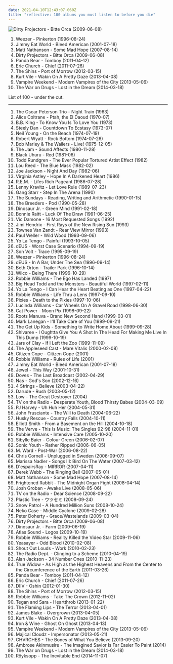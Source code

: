 ```yaml
---
date: 2021-04-10T12:43:07.060Z
title: "reflective: 100 albums you must listen to before you die"
---
```

![Dirty Projectors - Bitte Orca (2009-06-08)](http://coverartarchive.org/release/5a5b5fe2-0898-3026-afb7-378fb8373752/8131494180-500.jpg "Dirty Projectors - Bitte Orca (2009-06-08)")
<ol class="albums">
<li data-cover="http://coverartarchive.org/release/ef968db8-874e-4d79-adb7-2ea0fe0b2b76/5857755598-500.jpg" data-tags="alternative rock, 90s" role="button">Weezer - Pinkerton (1996-08-24)</li>
<li data-cover="http://coverartarchive.org/release/d475a4fe-ef67-4bc9-9eef-1f2150964c1d/5572153535-500.jpg" data-tags="alternative rock, rock, emo" role="button">Jimmy Eat World - Bleed American (2001-07-18)</li>
<li data-cover="http://coverartarchive.org/release/29e89c60-faff-4d58-8340-6e5d10b6b421/11894480075-500.jpg" data-tags="rock" role="button">Matt Nathanson - Some Mad Hope (2007-08-14)</li>
<li data-cover="http://coverartarchive.org/release/5a5b5fe2-0898-3026-afb7-378fb8373752/8131494180-500.jpg" data-tags="experimental, indie rock, freak folk" role="button">Dirty Projectors - Bitte Orca (2009-06-08)</li>
<li data-cover="http://coverartarchive.org/release/8d5b56e7-7412-4724-9407-039e64ecd014/13800964524-500.jpg" data-tags="indie, experimental, experimental rock, paw tracks" role="button">Panda Bear - Tomboy (2011-04-12)</li>
<li data-cover="http://coverartarchive.org/release/114dc1d5-a25d-4893-abaa-a405282128c2/4155273043-500.jpg" data-tags="country" role="button">Eric Church - Chief (2011-07-26)</li>
<li data-cover="http://coverartarchive.org/release/a2512426-89d9-45a5-98e0-90f7ad468d0d/7978546038-500.jpg" data-tags="indie rock" role="button">The Shins - Port of Morrow (2012-03-15)</li>
<li data-cover="http://coverartarchive.org/release/b62e3ec7-d6bb-43c6-8eb8-30d958d109d0/3846880817-500.jpg" data-tags="indie rock, indie, lo-fi, vinyl, matador records" role="button">Kurt Vile - Wakin On A Pretty Daze (2013-04-08)</li>
<li data-cover="http://coverartarchive.org/release/35a7ea89-605b-466e-a5c5-1726f56f980f/4265527988-500.jpg" data-tags="indie rock" role="button">Vampire Weekend - Modern Vampires of the City (2013-05-06)</li>
<li data-cover="http://coverartarchive.org/release/c38765cc-bafe-48ff-9a78-26f6d816a46b/6695925091-500.jpg" data-tags="indie rock, rock" role="button">The War on Drugs - Lost in the Dream (2014-03-18)</li>
</ol>
List of 100 - under the cut.
<!-- more -->

_________________

<ol class="albums">
<li data-cover="http://coverartarchive.org/release/61ffc81b-5ff8-492e-bec2-1efc8de357c6/14455314213-500.jpg" data-tags="jazz" role="button">
The Oscar Peterson Trio - Night Train (1963)
</li>
<li data-cover="https://img.discogs.com/RvfzUQZ0EY-Fd1BmrY-e4gccC04=/fit-in/600x600/filters:strip_icc():format(jpeg):mode_rgb():quality(90)/discogs-images/R-11041161-1508759041-5088.jpeg.jpg" data-tags="all that old jazz, float float float" role="button">
Alice Coltrane - Ptah, the El Daoud (1970-07)
</li>
<li data-cover="https://img.discogs.com/KvznAeiMRkq-tihesKqtEcS2cAQ=/fit-in/350x350/filters:strip_icc():format(jpeg):mode_rgb():quality(90)/discogs-images/R-2566260-1290780860.jpeg.jpg" data-tags="blues, energetic, searching, reflective, organic, confident, earnest, bittersweet, yearning, playful, partying, memphis blues, celebratory, modern electric blues, refined, theatrical, tgif, boisterous, soul-blues, self-conscious, regional blues, bbk, brc blues band, brc blues band karlsruhe, blues rock club radio karlsruhe, walter buddy freter, lautfm bluesclub, wwwlautfmbluesclub, walter mojo freter, allbout guitar lessons - blues workshops karlsruhe, blues rock radio germany deutschland" role="button">
B.B. King - To Know You Is To Love You (1973)
</li>
<li data-cover="https://img.discogs.com/7idxMRMZmdYjVlxrITv-ynxh6yE=/fit-in/600x600/filters:strip_icc():format(jpeg):mode_rgb():quality(90)/discogs-images/R-10686817-1546367036-5135.jpeg.jpg" data-tags="70s" role="button">
Steely Dan - Countdown To Ecstasy (1973-07)
</li>
<li data-cover="https://via.placeholder.com/450" data-tags="singer-songwriter, 70s, folk rock" role="button">
Neil Young - On the Beach (1974-07-19)
</li>
<li data-cover="https://img.discogs.com/czqU1jrdapBl3Nyn8TpYMMikluc=/fit-in/600x591/filters:strip_icc():format(jpeg):mode_rgb():quality(90)/discogs-images/R-1894116-1341371157-1563.jpeg.jpg" data-tags="progressive rock" role="button">
Robert Wyatt - Rock Bottom (1974-07-26)
</li>
<li data-cover="http://coverartarchive.org/release/0fa2416d-3813-4639-90d4-c308779b3802/5478169435-500.jpg" data-tags="reggae" role="button">
Bob Marley & The Wailers - Live! (1975-12-05)
</li>
<li data-cover="https://img.discogs.com/rJcaqObehxcJXyQV0X9VeNjN6EQ=/fit-in/600x607/filters:strip_icc():format(jpeg):mode_rgb():quality(90)/discogs-images/R-8826545-1515050576-7792.jpeg.jpg" data-tags="new wave, 80s, mod" role="button">
The Jam - Sound Affects (1980-11-28)
</li>
<li data-cover="http://coverartarchive.org/release/4d8ca766-068d-45df-80bf-fa57932d1694/18235029110-500.jpg" data-tags="reggae, roots reggae" role="button">
Black Uhuru - Red (1981-06)
</li>
<li data-cover="http://coverartarchive.org/release/a54348ba-9e9f-4415-81e0-7db03b0fd2bf/20733613749-500.jpg" data-tags="power pop, album rock, soft rock, relaxed, searching, reflective, art rock, irreverent, yearning, sophisticated, silly, poignant, playful, wistful, humorous, carefree, gleeful, rhino records" role="button">
Todd Rundgren - The Ever Popular Tortured Artist Effect (1982)
</li>
<li data-cover="http://coverartarchive.org/release/3daaa225-b92c-340e-8a1e-2f78380e82a9/16360171548-500.jpg" data-tags="80s, rock" role="button">
Lou Reed - The Blue Mask (1982-02)
</li>
<li data-cover="https://img.discogs.com/zXwE8GSP9kMFhwdtmJIs6BD8QMw=/fit-in/600x597/filters:strip_icc():format(jpeg):mode_rgb():quality(90)/discogs-images/R-4724839-1457495653-1967.jpeg.jpg" data-tags="80s, rock, pop" role="button">
Joe Jackson - Night And Day (1982-06)
</li>
<li data-cover="https://img.discogs.com/m8orecc8erkk0IZ8cm0s5oCeW-s=/fit-in/300x300/filters:strip_icc():format(jpeg):mode_rgb():quality(90)/discogs-images/R-136523-001.jpg.jpg" data-tags="80s, baroque pop, reflective, dream pop, mellow, hypnotic, pastoral, david sylvian, literary, flashback alternatives" role="button">
Virginia Astley - Hope In A Darkened Heart (1986)
</li>
<li data-cover="http://coverartarchive.org/release/1f233a68-c3c2-348b-a135-10edc450edf7/25408536436-500.jpg" data-tags="80s, alternative rock" role="button">
R.E.M. - Lifes Rich Pageant (1986-07-28)
</li>
<li data-cover="https://img.discogs.com/UGLkfyzaC9F8vzuuNd2I-6uWEYA=/fit-in/268x268/filters:strip_icc():format(jpeg):mode_rgb():quality(90)/discogs-images/R-7919633-1528727617-6341.jpeg.jpg" data-tags="rock" role="button">
Lenny Kravitz - Let Love Rule (1989-07-23)
</li>
<li data-cover="http://coverartarchive.org/release/0e272d73-ed9d-48b0-809c-8c562be52bd7/4416968015-500.jpg" data-tags="hip hop, hip-hop" role="button">
Gang Starr - Step In The Arena (1990)
</li>
<li data-cover="https://img.discogs.com/SpUfO0hlVx3zNOa9xDIcmoiBRQo=/fit-in/600x600/filters:strip_icc():format(jpeg):mode_rgb():quality(90)/discogs-images/R-547138-1557678650-4661.jpeg.jpg" data-tags="dream pop" role="button">
The Sundays - Reading, Writing and Arithmetic (1990-01-15)
</li>
<li data-cover="http://coverartarchive.org/release/213f1d8f-9233-3b6d-822d-d10f81e39e8d/13112905140-500.jpg" data-tags="rock, alternative, indie rock, 90s, 4ad, steve albini, indie, female vocalists" role="button">
The Breeders - Pod (1990-05-28)
</li>
<li data-cover="https://img.discogs.com/cH5lDlh5ja1gQxDBoUebUckoe0A=/fit-in/600x980/filters:strip_icc():format(jpeg):mode_rgb():quality(90)/discogs-images/R-16058434-1602697073-7892.jpeg.jpg" data-tags="90s" role="button">
Dinosaur Jr. - Green Mind (1991-02-18)
</li>
<li data-cover="https://img.discogs.com/IE46vgofJBJwVXqMIKMse8ukcPk=/fit-in/441x444/filters:strip_icc():format(jpeg):mode_rgb():quality(90)/discogs-images/R-4544310-1367922867-1745.jpeg.jpg" data-tags="rock, blues rock, blues" role="button">
Bonnie Raitt - Luck Of The Draw (1991-06-25)
</li>
<li data-cover="https://img.discogs.com/-3mFS6brCur3657bA_V_atyy1MQ=/fit-in/600x607/filters:strip_icc():format(jpeg):mode_rgb():quality(90)/discogs-images/R-12642908-1539190599-3671.jpeg.jpg" data-tags="vocal, traditional pop, romantic, reflective, smooth, earnest, dramatic, elegant, showtunes, crooners, sophisticated, warm, poignant, relaxation, lush, sentimental, soothing, joyous, cast recordings, show tunes, refined, theatrical, gutsy, in love, reserved, romantic evening, vocal pop, dinner ambiance, american popular song, vic damone, vic soothest veteran sings the great love song, vic veteran smooth romantic sings great love songs, vic damone sings the great love songs" role="button">
Vic Damone - 16 Most Requested Songs (1992)
</li>
<li data-cover="http://coverartarchive.org/release/bc0005f1-e3db-4104-a0a1-3ef84c85a857/22686602913-500.jpg" data-tags="classic rock, jimi hendrix" role="button">
Jimi Hendrix - First Rays of the New Rising Sun (1993)
</li>
<li data-cover="http://coverartarchive.org/release/af53580d-d45c-441a-82ab-86c14acadb73/23244518052-500.jpg" data-tags="folk, country" role="button">
Townes Van Zandt - Rear View Mirror (1993)
</li>
<li data-cover="http://coverartarchive.org/release/6b8010bb-37c8-3ffc-9e2c-b446d177b24a/23522526719-500.jpg" data-tags="rock" role="button">
Paul Weller - Wild Wood (1993-09-06)
</li>
<li data-cover="http://coverartarchive.org/release/a6e8c16e-ebfb-47a0-abe7-582e606cb353/25345498085-500.jpg" data-tags="90s, indie rock, shoegaze" role="button">
Yo La Tengo - Painful (1993-10-05)
</li>
<li data-cover="http://coverartarchive.org/release/2c253f0c-3f12-342c-ad5c-f18bdffc0d71/18833730028-500.jpg" data-tags="rock, 1994, alternative, 90s, belgian, indie, belgium" role="button">
dEUS - Worst Case Scenario (1994-09-19)
</li>
<li data-cover="http://coverartarchive.org/release/acc90ba4-b75c-4b2a-8095-8d1d7c168373/5103117214-500.jpg" data-tags="alt-country" role="button">
Son Volt - Trace (1995-09-19)
</li>
<li data-cover="http://coverartarchive.org/release/ef968db8-874e-4d79-adb7-2ea0fe0b2b76/5857755598-500.jpg" data-tags="alternative rock, 90s" role="button">
Weezer - Pinkerton (1996-08-24)
</li>
<li data-cover="http://coverartarchive.org/release/0b822949-270d-45f5-ab9c-10c434d611bc/9494451789-500.jpg" data-tags="90s, rock, belgium" role="button">
dEUS - In A Bar, Under The Sea (1996-09-14)
</li>
<li data-cover="https://img.discogs.com/Q-g8fNBSeBlsXe8jlt67IwJ9MnA=/fit-in/600x600/filters:strip_icc():format(jpeg):mode_rgb():quality(90)/discogs-images/R-114245-1264216179.jpeg.jpg" data-tags="folk, singer-songwriter" role="button">
Beth Orton - Trailer Park (1996-10-14)
</li>
<li data-cover="http://coverartarchive.org/release/d18b273a-4987-4594-a4db-419454c7e113/2013460549-500.jpg" data-tags="alt-country, 90s" role="button">
Wilco - Being There (1996-10-29)
</li>
<li data-cover="http://coverartarchive.org/release/3852304a-41d1-4639-bab9-abb606c33c75/3031192753-500.jpg" data-tags="pop, alternative, britpop, rock" role="button">
Robbie Williams - The Ego Has Landed (1997)
</li>
<li data-cover="http://coverartarchive.org/release/97771443-011e-460e-8455-c01becbba012/11243962516-500.jpg" data-tags="colorado alternative rock" role="button">
Big Head Todd and the Monsters - Beautiful World (1997-02-11)
</li>
<li data-cover="https://img.discogs.com/pprUKgkowK3OCTpUPzPZrCFAwt4=/fit-in/600x513/filters:strip_icc():format(jpeg):mode_rgb():quality(90)/discogs-images/R-1512847-1244220758.jpeg.jpg" data-tags="indie rock, 90s" role="button">
Yo La Tengo - I Can Hear the Heart Beating as One (1997-04-22)
</li>
<li data-cover="https://img.discogs.com/srk4VKwvLYZHsdluO_-5sOpdufc=/fit-in/600x611/filters:strip_icc():format(jpeg):mode_rgb():quality(90)/discogs-images/R-14621763-1578342628-8323.jpeg.jpg" data-tags="pop, rock, britpop, british" role="button">
Robbie Williams - Life Thru a Lens (1997-09-10)
</li>
<li data-cover="http://coverartarchive.org/release/51413ed2-fae9-47f2-9759-b0b98434836c/1156807663-500.jpg" data-tags="alternative rock" role="button">
Pixies - Death to the Pixies (1997-10-06)
</li>
<li data-cover="http://coverartarchive.org/release/36876f89-c7fb-4b08-87ac-8f4f82bfd02e/6139546167-500.jpg" data-tags="alt-country" role="button">
Lucinda Williams - Car Wheels On A Gravel Road (1998-06-30)
</li>
<li data-cover="http://coverartarchive.org/release/5d58d210-a58c-4532-a2f5-54c6001a063d/12639050704-500.jpg" data-tags="90s, indie, mellow" role="button">
Cat Power - Moon Pix (1998-09-22)
</li>
<li data-cover="http://coverartarchive.org/release/6cfa81a9-b642-414e-a846-495d111db4f1/9733980416-500.jpg" data-tags="big dada, hip-hop" role="button">
Roots Manuva - Brand New Second Hand (1999-03-01)
</li>
<li data-cover="http://coverartarchive.org/release/0a4569a0-63c2-49e5-ab64-2eb87157e8c8/2948168281-500.jpg" data-tags="plotters albums" role="button">
Mark Lanegan - I'll Take Care of You (1999-09-21)
</li>
<li data-cover="http://coverartarchive.org/release/011310b5-57b5-416e-8331-9bc134f6fbc8/3366913620-500.jpg" data-tags="emo" role="button">
The Get Up Kids - Something to Write Home About (1999-09-28)
</li>
<li data-cover="http://coverartarchive.org/release/c94fe8a6-d734-4730-98bd-aa92884c2e4d/16371697276-500.jpg" data-tags="female vocalists, indie, singer-songwriter" role="button">
Shivaree - I Oughtta Give You A Shot In The Head For Making Me Live In This Dump (1999-10-19)
</li>
<li data-cover="http://coverartarchive.org/release/80624b5e-cf5e-4149-81bf-dba16e72fb91/26255633855-500.jpg" data-tags="contemporary christian" role="button">
Jars of Clay - If I Left the Zoo (1999-11-09)
</li>
<li data-cover="https://img.discogs.com/lBLkVlVO64I5BAHIdMYMLGbN6Zw=/fit-in/600x600/filters:strip_icc():format(jpeg):mode_rgb():quality(90)/discogs-images/R-744163-1301085046.jpeg.jpg" data-tags="indie rock" role="button">
The Appleseed Cast - Mare Vitalis (2000-02-08)
</li>
<li data-cover="http://coverartarchive.org/release/1c382e7a-1efa-46fb-9fcf-fca60599fe71/6110111109-500.jpg" data-tags="chillout" role="button">
Citizen Cope - Citizen Cope (2001)
</li>
<li data-cover="http://coverartarchive.org/release/2afae914-a464-4d9f-9547-cbf70fd7ad73/3935194385-500.jpg" data-tags="robbie williams, british, rock, alternative" role="button">
Robbie Williams - Rules of Life (2001)
</li>
<li data-cover="http://coverartarchive.org/release/d475a4fe-ef67-4bc9-9eef-1f2150964c1d/5572153535-500.jpg" data-tags="alternative rock, rock, emo" role="button">
Jimmy Eat World - Bleed American (2001-07-18)
</li>
<li data-cover="http://coverartarchive.org/release/d78f9d84-713b-3eda-9b17-182f8f996a41/17189059909-500.jpg" data-tags="pop, folk, singer-songwriter, jewel" role="button">
Jewel - This Way (2001-10-31)
</li>
<li data-cover="http://coverartarchive.org/release/5e306f81-9a7c-3d3a-9393-43dd35440717/24893740190-500.jpg" data-tags="britpop, indie" role="button">
Doves - The Last Broadcast (2002-04-29)
</li>
<li data-cover="https://img.discogs.com/e9bP78FudkC0nkWRFNQUy38QDF0=/fit-in/600x602/filters:strip_icc():format(jpeg):mode_rgb():quality(90)/discogs-images/R-328103-1262865321.jpeg.jpg" data-tags="rap" role="button">
Nas - God's Son (2002-12-16)
</li>
<li data-cover="https://img.discogs.com/p_YHcsVDUXg_BR_KlsQj3MsDsM4=/fit-in/596x594/filters:strip_icc():format(jpeg):mode_rgb():quality(90)/discogs-images/R-1773763-1242458190.jpeg.jpg" data-tags="trance, dance" role="button">
4 Strings - Believe (2003-04-22)
</li>
<li data-cover="https://img.discogs.com/lCcXkUQ3G6nD7sbHKMaqW5jYc0U=/fit-in/298x300/filters:strip_icc():format(jpeg):mode_rgb():quality(90)/discogs-images/R-322385-1100938422.jpg.jpg" data-tags="trance" role="button">
Darude - Rush (2003-05-12)
</li>
<li data-cover="https://img.discogs.com/TxJKZ4bR1eTxNRKg41uQlj9OIH8=/fit-in/600x587/filters:strip_icc():format(jpeg):mode_rgb():quality(90)/discogs-images/R-400180-1330515072.jpeg.jpg" data-tags="rock, indie rock, sub pop" role="button">
Low - The Great Destroyer (2004)
</li>
<li data-cover="http://coverartarchive.org/release/f9cafd68-0169-4480-8d12-8583375bc173/13899396319-500.jpg" data-tags="indie rock" role="button">
TV on the Radio - Desperate Youth, Blood Thirsty Babes (2004-03-09)
</li>
<li data-cover="https://via.placeholder.com/450" data-tags="2004, alternative, female vocalists, alternative rock, rock" role="button">
PJ Harvey - Uh Huh Her (2004-05-31)
</li>
<li data-cover="https://img.discogs.com/z2S_5gHnOplgRW32RtYNqoGmf-g=/fit-in/250x250/filters:strip_icc():format(jpeg):mode_rgb():quality(90)/discogs-images/R-4188253-1358358245-1790.jpeg.jpg" data-tags="alternative" role="button">
John Frusciante - The Will to Death (2004-06-22)
</li>
<li data-cover="http://coverartarchive.org/release/c3dbdd06-12b4-4085-91e0-491a96c93978/4281144804-500.jpg" data-tags="chillout, downtempo" role="button">
Husky Rescue - Country Falls (2004-10-11)
</li>
<li data-cover="http://coverartarchive.org/release/f01097d5-8a73-3585-8c62-3831a3bd0db6/16096949332-500.jpg" data-tags="singer-songwriter, indie" role="button">
Elliott Smith - From a Basement on the Hill (2004-10-18)
</li>
<li data-cover="http://coverartarchive.org/release/c8130bea-adf4-4c8f-8784-594e537e1082/20162514827-500.jpg" data-tags="britpop" role="button">
The Verve - This Is Music: The Singles 92-98 (2004-11-01)
</li>
<li data-cover="http://coverartarchive.org/release/d304d0ae-4937-30a9-9ea7-656a8d92860b/1413448182-500.jpg" data-tags="pop, robbie williams" role="button">
Robbie Williams - Intensive Care (2005-10-20)
</li>
<li data-cover="http://coverartarchive.org/release/1d374001-7183-4e86-a315-f4601833a1c9/13959268563-500.jpg" data-tags="folk, singer-songwriter" role="button">
Sibylle Baier - Colour Green (2006-02-07)
</li>
<li data-cover="https://img.discogs.com/w7C3d8OHmFjsMS3t3Tvx8WQSFRo=/fit-in/400x391/filters:strip_icc():format(jpeg):mode_rgb():quality(90)/discogs-images/R-5119480-1385028132-2136.jpeg.jpg" data-tags="alternative rock" role="button">
Sonic Youth - Rather Ripped (2006-06-05)
</li>
<li data-cover="http://coverartarchive.org/release/b76fcb7a-00c1-3ff6-9963-7dc5c4502838/9315832224-500.jpg" data-tags="folk" role="button">
M. Ward - Post-War (2006-08-22)
</li>
<li data-cover="http://coverartarchive.org/release/595f26f8-ae7a-47ae-9229-9c6ac0484f83/1043833580-500.jpg" data-tags="rock, acoustic, unplugged" role="button">
Chris Cornell - Unplugged in Sweden (2006-09-07)
</li>
<li data-cover="http://coverartarchive.org/release/6612f329-7d59-4578-8128-c2a2ec86565c/8703131155-500.jpg" data-tags="folk" role="button">
Marissa Nadler - Songs III: Bird On The Water (2007-03-12)
</li>
<li data-cover="https://img.discogs.com/ivlCXvUaRvIfAJN6yQz9l1idr5Q=/fit-in/475x462/filters:strip_icc():format(jpeg):mode_rgb():quality(90)/discogs-images/R-1488527-1230477522.jpeg.jpg" data-tags="visual kei" role="button">
D'espairsRay - MIRROR (2007-04-11)
</li>
<li data-cover="http://coverartarchive.org/release/29fbe863-b3bf-41f8-a46c-c5441769dfae/7006206278-500.jpg" data-tags="energetic, reflective, literate, spiritual, earnest, playful, indulgent, effervescent" role="button">
Derek Webb - The Ringing Bell (2007-05-01)
</li>
<li data-cover="http://coverartarchive.org/release/29e89c60-faff-4d58-8340-6e5d10b6b421/11894480075-500.jpg" data-tags="rock" role="button">
Matt Nathanson - Some Mad Hope (2007-08-14)
</li>
<li data-cover="http://coverartarchive.org/release/a6d21839-661c-4e80-93be-667e31a5df3a/21277386149-500.jpg" data-tags="indie" role="button">
Frightened Rabbit - The Midnight Organ Fight (2008-04-14)
</li>
<li data-cover="https://img.discogs.com/u6T-F9Qb9UjVsaZkMJylVS3BQ40=/fit-in/600x595/filters:strip_icc():format(jpeg):mode_rgb():quality(90)/discogs-images/R-13949536-1564723690-3863.jpeg.jpg" data-tags="vocal, easy listening, adult contemporary, romantic, reflective, passionate, literate, dramatic, bittersweet, elegant, yearning, sophisticated, sunday afternoon, sentimental, elaborate, refined, stylish, theatrical, restrained, romantic evening, vocal pop, euro-pop, classical pop, dinner ambiance" role="button">
Josh Groban - Awake Live (2008-05-06)
</li>
<li data-cover="http://coverartarchive.org/release/746067ad-88f0-4426-b5a5-7313b186488c/22393792907-500.jpg" data-tags="indie, indie rock, alternative, experimental" role="button">
TV on the Radio - Dear Science (2008-09-22)
</li>
<li data-cover="https://img.discogs.com/0dVwdcRLdGrGQ5eJGCvHm1Oa1rQ=/fit-in/500x492/filters:strip_icc():format(jpeg):mode_rgb():quality(90)/discogs-images/R-5736019-1586223598-5442.jpeg.jpg" data-tags="rock, japanese, alternative rock, searching, reflective, passionate, asian, earnest, dramatic, introspection, reflection, male vocalists, 00s, yearning, j-rock, poignant, wistful, empowering, cathartic, gutsy, plaintive, contemporary rock" role="button">
Plastic Tree - ウツセミ (2008-09-24)
</li>
<li data-cover="http://coverartarchive.org/release/cb73ced8-874f-4da7-b357-7eb7277f8aac/6316496454-500.jpg" data-tags="rock" role="button">
Snow Patrol - A Hundred Million Suns (2008-10-24)
</li>
<li data-cover="http://coverartarchive.org/release/05472483-8124-3552-93dd-b3c6d1e106fa/22402218939-500.jpg" data-tags="alt-country, indie rock" role="button">
Neko Case - Middle Cyclone (2009-02-28)
</li>
<li data-cover="https://img.discogs.com/hPBi_tvsKOpa0IUmtVzQtKYmGgY=/fit-in/600x589/filters:strip_icc():format(jpeg):mode_rgb():quality(90)/discogs-images/R-13487694-1555161652-4877.jpeg.jpg" data-tags="rock, british, indie rock, 00s" role="button">
Peter Doherty - Grace/Wastelands (2009-03-04)
</li>
<li data-cover="http://coverartarchive.org/release/5a5b5fe2-0898-3026-afb7-378fb8373752/8131494180-500.jpg" data-tags="experimental, indie rock, freak folk" role="button">
Dirty Projectors - Bitte Orca (2009-06-08)
</li>
<li data-cover="http://coverartarchive.org/release/59ff8aaf-2ad1-4b1d-9e2a-771f1d154a33/21498444470-500.jpg" data-tags="alternative, indie, alternative rock" role="button">
Dinosaur Jr. - Farm (2009-06-19)
</li>
<li data-cover="https://img.discogs.com/j_4O07I17SUQYM7RRn5vXX_eEnI=/fit-in/200x199/filters:strip_icc():format(jpeg):mode_rgb():quality(90)/discogs-images/R-1970873-1255853655.jpeg.jpg" data-tags="4ad" role="button">
Atlas Sound - Logos (2009-10-19)
</li>
<li data-cover="http://coverartarchive.org/release/e15f9b62-f46a-40f5-8e5f-ba52f0bc382a/2688225539-500.jpg" data-tags="british, pop, britpop" role="button">
Robbie Williams - Reality Killed the Video Star (2009-11-06)
</li>
<li data-cover="http://coverartarchive.org/release/8d2dca48-73cb-3739-a6e8-abdca9538134/8303197337-500.jpg" data-tags="indie" role="button">
Yeasayer - Odd Blood (2010-02-08)
</li>
<li data-cover="https://img.discogs.com/RHnGywvthMbLYHDy4g0-OukKfWo=/fit-in/512x466/filters:strip_icc():format(jpeg):mode_rgb():quality(90)/discogs-images/R-2163531-1267437042.jpeg.jpg" data-tags="indie" role="button">
Shout Out Louds - Work (2010-02-23)
</li>
<li data-cover="http://coverartarchive.org/release/cc6f7a05-e1c4-4039-9eb3-8c8ccd37e6b1/13919864002-500.jpg" data-tags="indie pop, shoegaze" role="button">
The Radio Dept. - Clinging to a Scheme (2010-04-19)
</li>
<li data-cover="http://coverartarchive.org/release/f092b7dc-f36f-4431-8e38-0a411450bb31/21799062857-500.jpg" data-tags="country" role="button">
Alan Jackson - 34 Number Ones (2010-11-23)
</li>
<li data-cover="http://coverartarchive.org/release/4a50be67-15c9-43c4-ae87-9cac28fffe39/5660502401-500.jpg" data-tags="shoegaze" role="button">
True Widow - As High as the Highest Heavens and From the Center to the Circumference of the Earth (2011-03-26)
</li>
<li data-cover="http://coverartarchive.org/release/8d5b56e7-7412-4724-9407-039e64ecd014/13800964524-500.jpg" data-tags="indie, experimental, experimental rock, paw tracks" role="button">
Panda Bear - Tomboy (2011-04-12)
</li>
<li data-cover="http://coverartarchive.org/release/114dc1d5-a25d-4893-abaa-a405282128c2/4155273043-500.jpg" data-tags="country" role="button">
Eric Church - Chief (2011-07-26)
</li>
<li data-cover="http://coverartarchive.org/release/8cb682fd-5155-478f-9106-faadcab76731/1316089663-500.jpg" data-tags="shoegaze, dream pop" role="button">
DIIV - Oshin (2012-01-30)
</li>
<li data-cover="http://coverartarchive.org/release/a2512426-89d9-45a5-98e0-90f7ad468d0d/7978546038-500.jpg" data-tags="indie rock" role="button">
The Shins - Port of Morrow (2012-03-15)
</li>
<li data-cover="http://coverartarchive.org/release/b50bf968-1b2b-41ff-b1f3-b8bd7aa25884/3480184535-500.jpg" data-tags="rock, british, britpop" role="button">
Robbie Williams - Take The Crown (2012-11-02)
</li>
<li data-cover="http://coverartarchive.org/release/9d46e2cc-1ae9-44aa-81bc-89e90eef410e/10240022979-500.jpg" data-tags="pop" role="button">
Tegan and Sara - Heartthrob (2013-01-22)
</li>
<li data-cover="https://img.discogs.com/S26wNV1io5Yx19HkUbg1YwRa9ug=/fit-in/600x600/filters:strip_icc():format(jpeg):mode_rgb():quality(90)/discogs-images/R-6999033-1431357387-8924.jpeg.jpg" data-tags="experimental, neo-psychedelia" role="button">
The Flaming Lips - The Terror (2013-04-01)
</li>
<li data-cover="https://img.discogs.com/cNjibLSsY9wA6qRnZUanNo5xtbQ=/fit-in/600x600/filters:strip_icc():format(jpeg):mode_rgb():quality(90)/discogs-images/R-4447618-1462518825-2838.jpeg.jpg" data-tags="electronic, soul" role="button">
James Blake - Overgrown (2013-04-05)
</li>
<li data-cover="http://coverartarchive.org/release/b62e3ec7-d6bb-43c6-8eb8-30d958d109d0/3846880817-500.jpg" data-tags="indie rock, indie, lo-fi, vinyl, matador records" role="button">
Kurt Vile - Wakin On A Pretty Daze (2013-04-08)
</li>
<li data-cover="https://img.discogs.com/cfc9e7fd50d7c9c08931869b95f6849a01d0635d/images/spacer.gif" data-tags="folk" role="button">
Iron & Wine - Ghost On Ghost (2013-04-13)
</li>
<li data-cover="http://coverartarchive.org/release/35a7ea89-605b-466e-a5c5-1726f56f980f/4265527988-500.jpg" data-tags="indie rock" role="button">
Vampire Weekend - Modern Vampires of the City (2013-05-06)
</li>
<li data-cover="http://coverartarchive.org/release/0cdaedb7-00d5-4c7b-9d15-556a6fdc98e4/6003309054-500.jpg" data-tags="matador records" role="button">
Majical Cloudz - Impersonator (2013-05-21)
</li>
<li data-cover="http://coverartarchive.org/release/cac2fc42-25ce-4021-8030-39401f2563cf/5073194509-500.jpg" data-tags="synthpop" role="button">
CHVRCHES - The Bones of What You Believe (2013-09-20)
</li>
<li data-cover="http://coverartarchive.org/release/7c088418-e3bd-41c2-a7bd-5e6331bb1a47/16467900306-500.jpg" data-tags="jazz" role="button">
Ambrose Akinmusire - The Imagined Savior Is Far Easier To Paint (2014)
</li>
<li data-cover="http://coverartarchive.org/release/c38765cc-bafe-48ff-9a78-26f6d816a46b/6695925091-500.jpg" data-tags="indie rock, rock" role="button">
The War on Drugs - Lost in the Dream (2014-03-18)
</li>
<li data-cover="http://coverartarchive.org/release/7704bdf5-5fcd-4f80-a759-30fba880bfe6/8762633349-500.jpg" data-tags="electronic, downtempo" role="button">
Röyksopp - The Inevitable End (2014-11-07)
</li>
</ol>